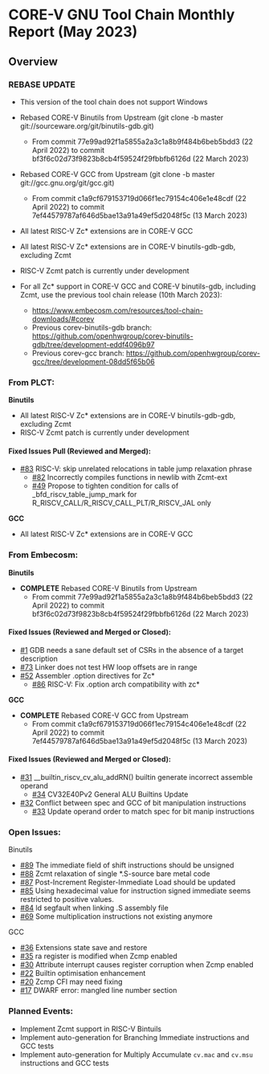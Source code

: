 # CORE-V GNU Tool Chain Monthly Report (May 2023)

## Overview

### REBASE UPDATE

  * This version of the tool chain does not support Windows

  * Rebased CORE-V Binutils from Upstream (git clone -b master git://sourceware.org/git/binutils-gdb.git)
    * From commit 77e99ad92f1a5855a2a3c1a8b9f484b6beb5bdd3 (22 April 2022) to commit bf3f6c02d73f9823b8cb4f59524f29fbbfb6126d (22 March 2023)
  * Rebased CORE-V GCC from Upstream (git clone -b master git://gcc.gnu.org/git/gcc.git)
    * From commit c1a9cf679153719d066f1ec79154c406e1e48cdf (22 April 2022) to commit 7ef44579787af646d5bae13a91a49ef5d2048f5c (13 March 2023)
  * All latest RISC-V Zc* extensions are in CORE-V GCC
  * All latest RISC-V Zc* extensions are in CORE-V binutils-gdb-gdb, excluding Zcmt
  * RISC-V Zcmt patch is currently under development
  
  * For all Zc* support in CORE-V GCC and CORE-V binutils-gdb, including Zcmt, use the previous tool chain release (10th March 2023):
    * https://www.embecosm.com/resources/tool-chain-downloads/#corev
    * Previous corev-binutils-gdb branch: https://github.com/openhwgroup/corev-binutils-gdb/tree/development-eddf4096b97
    * Previous corev-gcc branch: https://github.com/openhwgroup/corev-gcc/tree/development-08dd5f65b06


### From PLCT:

**Binutils**
  * All latest RISC-V Zc* extensions are in CORE-V binutils-gdb-gdb, excluding Zcmt
  * RISC-V Zcmt patch is currently under development

#### Fixed Issues Pull (Reviewed and Merged):
  * [#83](https://github.com/openhwgroup/corev-binutils-gdb/pull/83) RISC-V: skip unrelated relocations in table jump relaxation phrase
      * [#82](https://github.com/openhwgroup/corev-binutils-gdb/issues/82) Incorrectly compiles functions in newlib with Zcmt-ext
      * [#49](https://github.com/openhwgroup/corev-binutils-gdb/issues/49) Propose to tighten condition for calls of _bfd_riscv_table_jump_mark for R_RISCV_CALL/R_RISCV_CALL_PLT/R_RISCV_JAL only

**GCC**
  * All latest RISC-V Zc* extensions are in CORE-V GCC


### From Embecosm:

**Binutils**
  * **COMPLETE** Rebased CORE-V Binutils from Upstream
    * From commit 77e99ad92f1a5855a2a3c1a8b9f484b6beb5bdd3 (22 April 2022) to commit bf3f6c02d73f9823b8cb4f59524f29fbbfb6126d (22 March 2023)
  
#### Fixed Issues (Reviewed and Merged or Closed):
  * [#1](https://github.com/openhwgroup/corev-binutils-gdb/issues/1) GDB needs a sane default set of CSRs in the absence of a target description
  * [#73](https://github.com/openhwgroup/corev-binutils-gdb/issues/73) Linker does not test HW loop offsets are in range
  * [#52](https://github.com/openhwgroup/corev-binutils-gdb/issues/52) Assembler .option directives for Zc*
    * [#86](https://github.com/openhwgroup/corev-binutils-gdb/pull/86) RISC-V: Fix .option arch compatibility with zc*

**GCC**
  * **COMPLETE** Rebased CORE-V GCC from Upstream
    * From commit c1a9cf679153719d066f1ec79154c406e1e48cdf (22 April 2022) to commit 7ef44579787af646d5bae13a91a49ef5d2048f5c (13 March 2023)

#### Fixed Issues (Reviewed and Merged or Closed):
  * [#31](https://github.com/openhwgroup/corev-gcc/issues/31) __builtin_riscv_cv_alu_addRN() builtin generate incorrect assemble operand
    * [#34](https://github.com/openhwgroup/corev-gcc/pull/34) CV32E40Pv2 General ALU Builtins Update
  * [#32](https://github.com/openhwgroup/corev-gcc/issues/32) Conflict between spec and GCC of bit manipulation instructions
    * [#33](https://github.com/openhwgroup/corev-gcc/pull/33) Update operand order to match spec for bit manip instructions

### Open Issues:

Binutils
  * [#89](https://github.com/openhwgroup/corev-binutils-gdb/issues/89) The immediate field of shift instructions should be unsigned
  * [#88](https://github.com/openhwgroup/corev-binutils-gdb/issues/88) Zcmt relaxation of single *.S-source bare metal code
  * [#87](https://github.com/openhwgroup/corev-binutils-gdb/issues/87) Post-Increment Register-Immediate Load should be updated
  * [#85](https://github.com/openhwgroup/corev-binutils-gdb/issues/85) Using hexadecimal value for instruction signed immediate seems restricted to positive values.
  * [#84](https://github.com/openhwgroup/corev-binutils-gdb/issues/84) ld segfault when linking .S assembly file
  * [#69](https://github.com/openhwgroup/corev-binutils-gdb/issues/69) Some multiplication instructions not existing anymore

GCC

  * [#36](https://github.com/openhwgroup/corev-gcc/issues/36) Extensions state save and restore
  * [#35](https://github.com/openhwgroup/corev-gcc/issues/35) ra register is modified when Zcmp enabled
  * [#30](https://github.com/openhwgroup/corev-gcc/issues/30) Attribute interrupt causes register corruption when Zcmp enabled
  * [#22](https://github.com/openhwgroup/corev-gcc/issues/22) Builtin optimisation enhancement
  * [#20](https://github.com/openhwgroup/corev-gcc/issues/20) Zcmp CFI may need fixing
  * [#17](https://github.com/openhwgroup/corev-gcc/issues/17) DWARF error: mangled line number section


### Planned Events:
* Implement Zcmt support in RISC-V Bintuils 
* Implement auto-generation for Branching Immediate instructions and GCC tests
* Implement auto-generation for Multiply Accumulate `cv.mac` and `cv.msu` instructions and GCC tests
